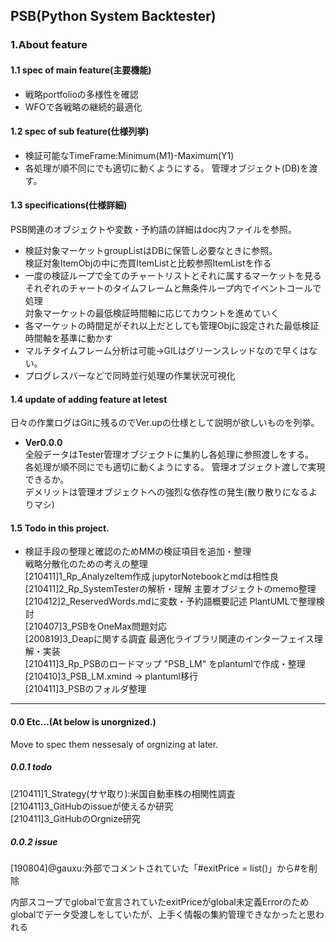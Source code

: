 ## PSB(Python System Backtester)

### 1.About feature
#### 1.1 spec of main feature(主要機能)
+ 戦略portfolioの多様性を確認  
+ WFOで各戦略の継続的最適化  

#### 1.2 spec of sub feature(仕様列挙)
+ 検証可能なTimeFrame:Minimum(M1)-Maximum(Y1)  
+ 各処理が順不同にでも適切に動くようにする。 管理オブジェクト(DB)を渡す。

#### 1.3 specifications(仕様詳細)
PSB関連のオブジェクトや変数・予約語の詳細はdoc内ファイルを参照。  
+ 検証対象マーケットgroupListはDBに保管し必要なときに参照。  
検証対象ItemObjの中に売買ItemListと比較参照ItemListを作る  
+ 一度の検証ループで全てのチャートリストとそれに属するマーケットを見る  
それぞれのチャートのタイムフレームと無条件ループ内でイベントコールで処理  
対象マーケットの最低検証時間軸に応じてカウントを進めていく  
+ 各マーケットの時間足がそれ以上だとしても管理Objに設定された最低検証時間軸を基準に動かす
+ マルチタイムフレーム分析は可能→GILはグリーンスレッドなので早くはない。
+ プログレスバーなどで同時並行処理の作業状況可視化  

#### 1.4 update of adding feature at letest
日々の作業ログはGitに残るのでVer.upの仕様として説明が欲しいものを列挙。  
+ <strong>Ver0.0.0</strong>  
全般データはTester管理オブジェクトに集約し各処理に参照渡しをする。  
各処理が順不同にでも適切に動くようにする。 管理オブジェクト渡しで実現できるか。  
デメリットは管理オブジェクトへの強烈な依存性の発生(散り散りになるよりマシ)  

#### 1.5 Todo in this project.
+ 検証手段の整理と確認のためMMの検証項目を追加・整理  
戦略分散化のための考えの整理  
[210411]1_Rp_AnalyzeItem作成 jupytorNotebookとmdは相性良  
[210411]2_Rp_SystemTesterの解析・理解 主要オブジェクトのmemo整理  
[210412]2_ReservedWords.mdに変数・予約語概要記述 PlantUMLで整理検討  
[210407]3_PSBをOneMax問題対応  
[200819]3_Deapに関する調査 最適化ライブラリ関連のインターフェイス理解・実装  
[210411]3_Rp_PSBのロードマップ "PSB_LM" をplantumlで作成・整理  
[210410]3_PSB_LM.xmind -> plantuml移行  
[210411]3_PSBのフォルダ整理  

***
#### 0.0 Etc…(At below is unorgnized.)
Move to spec them nessesaly of orgnizing at later.  
##### 0.0.1 todo
[210411]1_Strategy(サヤ取り):米国自動車株の相関性調査  
[210411]3_GitHubのissueが使えるか研究  
[210411]3_GitHubのOrgnize研究  

##### 0.0.2 issue
[190804]@gauxu:外部でコメントされていた「#exitPrice = list()」から#を削除  

内部スコープでglobalで宣言されていたexitPriceがglobal未定義Errorのため  
globalでデータ受渡しをしていたが、上手く情報の集約管理できなかったと思われる  